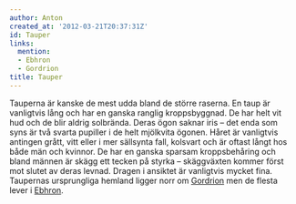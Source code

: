 ```yaml
---
author: Anton
created_at: '2012-03-21T20:37:31Z'
id: Tauper
links:
  mention:
  - Ebhron
  - Gordrion
title: Tauper
---
```


Tauperna är kanske de mest udda bland de större raserna. En taup är vanligtvis lång och har en
ganska ranglig kroppsbyggnad. De har helt vit hud och de blir aldrig solbrända. Deras ögon saknar
iris – det enda som syns är två svarta pupiller i de helt mjölkvita ögonen. Håret är vanligtvis
antingen grått, vitt eller i mer sällsynta fall, kolsvart och är oftast långt hos både män och
kvinnor. De har en ganska sparsam kroppsbehåring och bland männen är skägg ett tecken på styrka –
skäggväxten kommer först mot slutet av deras levnad. Dragen i ansiktet är vanligtvis mycket fina.
Taupernas ursprungliga hemland ligger norr om [Gordrion] men de flesta lever i [Ebhron].

  [Gordrion]: Gordrion
  [Ebhron]: Ebhron
